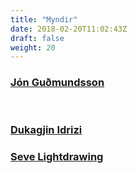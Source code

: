 ```yaml
---
title: "Myndir"
date: 2018-02-20T11:02:43Z
draft: false
weight: 20
---
```


<h3><a href="https://www.jongudmundsson.com/">Jón Guðmundsson</a></h3>
<!-- {{< gallery dir="/images/gallery/nonni" />}}-->
<div id="slidy-container">
  <figure id="slidy">
	<img src="/images/gallery/nonni/Bent leg straddle.jpg" alt>
	<img src="/images/gallery/nonni/Full position.jpg" alt>
	<img src="/images/gallery/nonni/Straddle.jpg" alt>
	<img src="/images/gallery/nonni/Twisty shape.jpg" alt>
  </figure>
</div>

<h3><a href="https://www.facebook.com/dukagjinfilm/">Dukagjin Idrizi</a></h3>
<!-- {{< gallery dir="/images/gallery/duki" />}}-->

<h3><a href="https://www.facebook.com/sevelightdrawing/">Seve Lightdrawing</a></h3>
<!-- {{< gallery dir="/images/gallery/seve" />}} {{< load-photoswipe >}}-->
